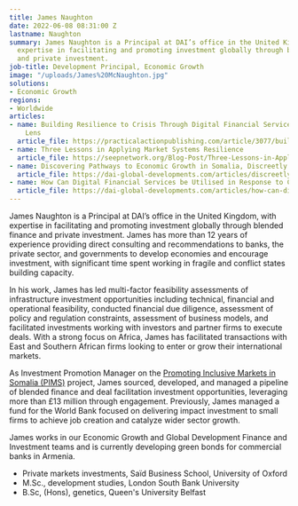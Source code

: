 ```yaml
---
title: James Naughton
date: 2022-06-08 08:31:00 Z
lastname: Naughton
summary: James Naughton is a Principal at DAI’s office in the United Kingdom, with
  expertise in facilitating and promoting investment globally through blended finance
  and private investment.
job-title: Development Principal, Economic Growth
image: "/uploads/James%20McNaughton.jpg"
solutions:
- Economic Growth
regions:
- Worldwide
articles:
- name: Building Resilience to Crisis Through Digital Financial Services with a Gender
    Lens
  article_file: https://practicalactionpublishing.com/article/3077/building-resilience-to-crisis-through-digital-financial-services-with-a-gender-lens
- name: Three Lessons in Applying Market Systems Resilience
  article_file: https://seepnetwork.org/Blog-Post/Three-Lessons-in-Applying-Market-Systems-Resilience
- name: Discovering Pathways to Economic Growth in Somalia, Discreetly
  article_file: https://dai-global-developments.com/articles/discreetly-discovering-pathways-to-economic-growth-in-somalia
- name: How Can Digital Financial Services be Utilised in Response to COVID-19?
  article_file: https://dai-global-developments.com/articles/how-can-digital-financial-services-be-utilised-in-response-to-covid-19
---
```


James Naughton is a Principal at DAI’s office in the United Kingdom, with expertise in facilitating and promoting investment globally through blended finance and private investment. James has more than 12 years of experience providing direct consulting and recommendations to banks, the private sector, and governments to develop economies and encourage investment, with significant time spent working in fragile and conflict states building capacity. 

In his work, James has led multi-factor feasibility assessments of infrastructure investment opportunities including technical, financial and operational feasibility, conducted financial due diligence, assessment of policy and regulation constraints, assessment of business models, and facilitated investments working with investors and partner firms to execute deals. With a strong focus on Africa, James has facilitated transactions with East and Southern African firms looking to enter or grow their international markets.  

As Investment Promotion Manager on the [Promoting Inclusive Markets in Somalia (PIMS)](https://www.dai.com/our-work/projects/somalia-promoting-inclusive-markets-somalia) project, James sourced, developed, and managed a pipeline of blended finance and deal facilitation investment opportunities, leveraging more than £13 million through engagement. Previously, James managed a fund for the World Bank focused on delivering impact investment to small firms to achieve job creation and catalyze wider sector growth.
 
James works in our Economic Growth and Global Development Finance and Investment teams and is currently developing green bonds for commercial banks in Armenia.
 
* Private markets investments, Saïd Business School, University of Oxford
* M.Sc., development studies, London South Bank University
* B.Sc, (Hons), genetics, Queen's University Belfast